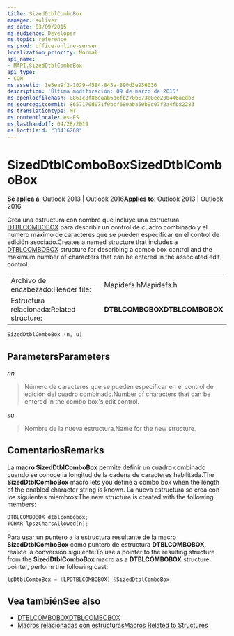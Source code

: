 ```yaml
---
title: SizedDtblComboBox
manager: soliver
ms.date: 03/09/2015
ms.audience: Developer
ms.topic: reference
ms.prod: office-online-server
localization_priority: Normal
api_name:
- MAPI.SizedDtblComboBox
api_type:
- COM
ms.assetid: 1e5ea9f2-1029-4584-845a-890d3e956036
description: 'Última modificación: 09 de marzo de 2015'
ms.openlocfilehash: 8861c8f86eaab6defb270b673e0ee200446aedb3
ms.sourcegitcommit: 8657170d071f9bcf680aba50b9c07f2a4fb82283
ms.translationtype: MT
ms.contentlocale: es-ES
ms.lasthandoff: 04/28/2019
ms.locfileid: "33416268"
---
```

# <a name="sizeddtblcombobox"></a><span data-ttu-id="30990-103">SizedDtblComboBox</span><span class="sxs-lookup"><span data-stu-id="30990-103">SizedDtblComboBox</span></span>
 
<span data-ttu-id="30990-104">**Se aplica a**: Outlook 2013 | Outlook 2016</span><span class="sxs-lookup"><span data-stu-id="30990-104">**Applies to**: Outlook 2013 | Outlook 2016</span></span> 
  
<span data-ttu-id="30990-105">Crea una estructura con nombre que incluye una estructura [DTBLCOMBOBOX](dtblcombobox.md) para describir un control de cuadro combinado y el número máximo de caracteres que se pueden especificar en el control de edición asociado.</span><span class="sxs-lookup"><span data-stu-id="30990-105">Creates a named structure that includes a [DTBLCOMBOBOX](dtblcombobox.md) structure for describing a combo box control and the maximum number of characters that can be entered in the associated edit control.</span></span> 
  
|||
|:-----|:-----|
|<span data-ttu-id="30990-106">Archivo de encabezado:</span><span class="sxs-lookup"><span data-stu-id="30990-106">Header file:</span></span>  <br/> |<span data-ttu-id="30990-107">Mapidefs.h</span><span class="sxs-lookup"><span data-stu-id="30990-107">Mapidefs.h</span></span>  <br/> |
|<span data-ttu-id="30990-108">Estructura relacionada:</span><span class="sxs-lookup"><span data-stu-id="30990-108">Related structure:</span></span>  <br/> |<span data-ttu-id="30990-109">**DTBLCOMBOBOX**</span><span class="sxs-lookup"><span data-stu-id="30990-109">**DTBLCOMBOBOX**</span></span> <br/> |
   
```cpp
SizedDtblComboBox (n, u)
```

## <a name="parameters"></a><span data-ttu-id="30990-110">Parameters</span><span class="sxs-lookup"><span data-stu-id="30990-110">Parameters</span></span>

<span data-ttu-id="30990-111">_n_</span><span class="sxs-lookup"><span data-stu-id="30990-111">_n_</span></span>
  
> <span data-ttu-id="30990-112">Número de caracteres que se pueden especificar en el control de edición del cuadro combinado.</span><span class="sxs-lookup"><span data-stu-id="30990-112">Number of characters that can be entered in the combo box's edit control.</span></span> 
    
<span data-ttu-id="30990-113">_s_</span><span class="sxs-lookup"><span data-stu-id="30990-113">_u_</span></span>
  
> <span data-ttu-id="30990-114">Nombre de la nueva estructura.</span><span class="sxs-lookup"><span data-stu-id="30990-114">Name for the new structure.</span></span>
    
## <a name="remarks"></a><span data-ttu-id="30990-115">Comentarios</span><span class="sxs-lookup"><span data-stu-id="30990-115">Remarks</span></span>

<span data-ttu-id="30990-116">La **macro SizedDtblComboBox** permite definir un cuadro combinado cuando se conoce la longitud de la cadena de caracteres habilitada.</span><span class="sxs-lookup"><span data-stu-id="30990-116">The **SizedDtblComboBox** macro lets you define a combo box when the length of the enabled character string is known.</span></span> <span data-ttu-id="30990-117">La nueva estructura se crea con los siguientes miembros:</span><span class="sxs-lookup"><span data-stu-id="30990-117">The new structure is created with the following members:</span></span> 
  
```cpp
DTBLCOMBOBOX dtblcombobox;
TCHAR lpszCharsAllowed[n];

```

<span data-ttu-id="30990-118">Para usar un puntero a la estructura resultante de la macro **SizedDtblComboBox** como puntero de estructura **DTBLCOMBOBOX,** realice la conversión siguiente:</span><span class="sxs-lookup"><span data-stu-id="30990-118">To use a pointer to the resulting structure from the **SizedDtblComboBox** macro as a **DTBLCOMBOBOX** structure pointer, perform the following cast:</span></span> 
  
```cpp
lpDtblComboBox = (LPDTBLCOMBOBOX) &SizedDtblComboBox;

```

## <a name="see-also"></a><span data-ttu-id="30990-119">Vea también</span><span class="sxs-lookup"><span data-stu-id="30990-119">See also</span></span>

- [<span data-ttu-id="30990-120">DTBLCOMBOBOX</span><span class="sxs-lookup"><span data-stu-id="30990-120">DTBLCOMBOBOX</span></span>](dtblcombobox.md)
- [<span data-ttu-id="30990-121">Macros relacionadas con estructuras</span><span class="sxs-lookup"><span data-stu-id="30990-121">Macros Related to Structures</span></span>](macros-related-to-structures.md)

